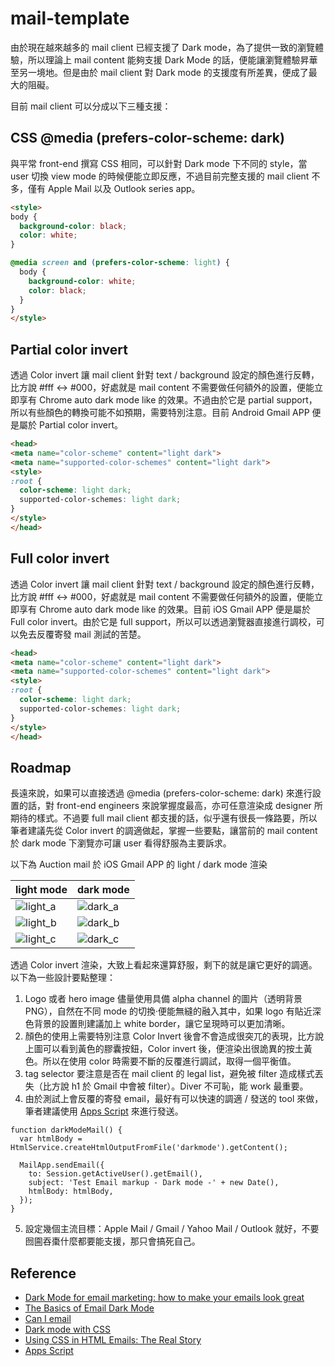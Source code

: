 # mail-template

由於現在越來越多的 mail client 已經支援了 Dark mode，為了提供一致的瀏覽體驗，所以理論上 mail content 能夠支援 Dark Mode 的話，便能讓瀏覽體驗昇華至另一境地。但是由於 mail client 對 Dark mode 的支援度有所差異，便成了最大的阻礙。

目前 mail client 可以分成以下三種支援：

## CSS @media (prefers-color-scheme: dark)

與平常 front-end 撰寫 CSS 相同，可以針對 Dark mode 下不同的 style，當 user 切換 view mode 的時候便能立即反應，不過目前完整支援的 mail client 不多，僅有 Apple Mail 以及 Outlook series app。

```html
<style>
body {
  background-color: black;
  color: white;
}

@media screen and (prefers-color-scheme: light) {
  body {
    background-color: white;
    color: black;
  }
}
</style>
```

## Partial color invert
透過 Color invert 讓 mail client 針對 text / background 設定的顏色進行反轉，比方說 #fff <-> #000，好處就是 mail content 不需要做任何額外的設置，便能立即享有 Chrome auto dark mode like 的效果。不過由於它是 partial support，所以有些顏色的轉換可能不如預期，需要特別注意。目前 Android Gmail APP 便是屬於 Partial color invert。

```html
<head>
<meta name="color-scheme" content="light dark">
<meta name="supported-color-schemes" content="light dark">
<style>
:root {
  color-scheme: light dark;
  supported-color-schemes: light dark;
}
</style>
</head>
```


## Full color invert
透過 Color invert 讓 mail client 針對 text / background 設定的顏色進行反轉，比方說 #fff <-> #000，好處就是 mail content 不需要做任何額外的設置，便能立即享有 Chrome auto dark mode like 的效果。目前 iOS Gmail APP 便是屬於 Full color invert。由於它是 full support，所以可以透過瀏覽器直接進行調校，可以免去反覆寄發 mail 測試的苦楚。

```html
<head>
<meta name="color-scheme" content="light dark">
<meta name="supported-color-schemes" content="light dark">
<style>
:root {
  color-scheme: light dark;
  supported-color-schemes: light dark;
}
</style>
</head>
```

## Roadmap
長遠來說，如果可以直接透過 @media (prefers-color-scheme: dark) 來進行設置的話，對 front-end engineers 來說掌握度最高，亦可任意渲染成 designer 所期待的樣式。不過要 full mail client 都支援的話，似乎還有很長一條路要，所以筆者建議先從 Color invert 的調適做起，掌握一些要點，讓當前的 mail content 於 dark mode 下瀏覽亦可讓 user 看得舒服為主要訴求。

以下為 Auction mail 於 iOS Gmail APP 的 light / dark mode 渲染

| light mode | dark mode | 
| --- | --- |
|![light_a](https://user-images.githubusercontent.com/10822546/148893295-33747f45-163a-49ba-a03e-d7f067499e21.PNG) | ![dark_a](https://user-images.githubusercontent.com/10822546/148893306-8a9fb8b2-38f1-4880-9bbf-bfbe3a3ba406.PNG)|
|![light_b](https://user-images.githubusercontent.com/10822546/148893364-e15c5af4-9237-4209-a960-6918ffce7f9a.PNG)|![dark_b](https://user-images.githubusercontent.com/10822546/148893380-89e08930-e3e6-4a61-afb8-63bc9fb2f90c.PNG) |
|![light_c](https://user-images.githubusercontent.com/10822546/148893513-3cd52f3e-b926-423a-a14b-7e6cf82f30a9.PNG) | ![dark_c](https://user-images.githubusercontent.com/10822546/148893524-f9fe6d75-2252-4167-a496-9e3433905899.PNG)|

透過 Color invert 渲染，大致上看起來還算舒服，剩下的就是讓它更好的調適。以下為一些設計要點整理：

1. Logo 或者 hero image 儘量使用具備 alpha channel 的圖片（透明背景 PNG），自然在不同 mode 的切換·便能無縫的融入其中，如果 logo 有貼近深色背景的設置則建議加上 white border，讓它呈現時可以更加清晰。
2. 顏色的使用上需要特別注意 Color Invert 後會不會造成很突兀的表現，比方說上圖可以看到黃色的膠囊按鈕，Color invert 後，便渲染出很詭異的按土黃色。所以在使用 color 時需要不斷的反覆進行調試，取得一個平衡值。
3. tag selector 要注意是否在 mail client 的 legal list，避免被 filter 造成樣式丟失（比方說 h1 於 Gmail 中會被 filter）。Diver 不可恥，能 work 最重要。
4. 由於測試上會反覆的寄發 email，最好有可以快速的調適 / 發送的 tool 來做，筆者建議使用 [Apps Script](https://script.google.com/home) 來進行發送。
```
function darkModeMail() {
  var htmlBody = HtmlService.createHtmlOutputFromFile('darkmode').getContent();

  MailApp.sendEmail({
    to: Session.getActiveUser().getEmail(),
    subject: 'Test Email markup - Dark mode -' + new Date(),
    htmlBody: htmlBody,
  });
}
```
5. 設定幾個主流目標：Apple Mail / Gmail / Yahoo Mail / Outlook 就好，不要囫圇吞棗什麼都要能支援，那只會搞死自己。

## Reference
- [Dark Mode for email marketing: how to make your emails look great](https://www.simpleviewinc.com/blog/stories/post/dark-mode-for-email-marketing-how-to-make-your-emails-look-great/)
- [The Basics of Email Dark Mode](https://www.mailgun.com/blog/email-dark-mode/)
- [Can I email](https://www.caniemail.com/search/?s=dark%20mode)
- [Dark mode with CSS](https://css-tricks.com/dark-modes-with-css/)
- [Using CSS in HTML Emails: The Real Story](https://css-tricks.com/using-css-in-html-emails-the-real-story/)
- [Apps Script](https://script.google.com/home)
